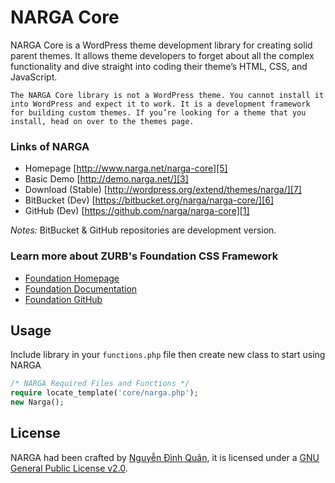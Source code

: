 # NARGA Core

NARGA Core is a WordPress theme development library for creating solid parent themes. It allows theme developers to forget about all the complex functionality and dive straight into coding their theme’s HTML, CSS, and JavaScript.

```
The NARGA Core library is not a WordPress theme. You cannot install it into WordPress and expect it to work. It is a development framework for building custom themes. If you’re looking for a theme that you install, head on over to the themes page.
```

### Links of NARGA
* Homepage          [http://www.narga.net/narga-core][5]
* Basic Demo        [http://demo.narga.net/][3]
* Download (Stable) [http://wordpress.org/extend/themes/narga/][7]
* BitBucket (Dev)   [https://bitbucket.org/narga/narga-core/][6]
* GitHub (Dev)      [https://github.com/narga/narga-core][1]

_Notes:_ BitBucket & GitHub repositories are development version.

### Learn more about ZURB's Foundation CSS Framework

* [Foundation Homepage](http://foundation.zurb.com)
* [Foundation Documentation](http://foundation.zurb.com/docs)
* [Foundation GitHub](https://github.com/zurb/foundation)

## Usage

Include library in your `functions.php` file then create new class to start using NARGA

```php
/* NARGA Required Files and Functions */
require locate_template('core/narga.php');
new Narga();
```

## License

NARGA had been crafted by [Nguyễn Đình Quân][2], it is licensed under a [GNU General Public License v2.0][4].

 [1]: https://github.com/narga/narga-core
 [2]: http://www.narga.net/
 [3]: http://demo.narga.net/
 [4]: http://www.gnu.org/licenses/gpl-2.0.html
 [5]: http://www.narga.net/narga-core/
 [6]: https://bitbucket.org/narga/narga-core
 [7]: http://wordpress.org/extend/themes/narga/

